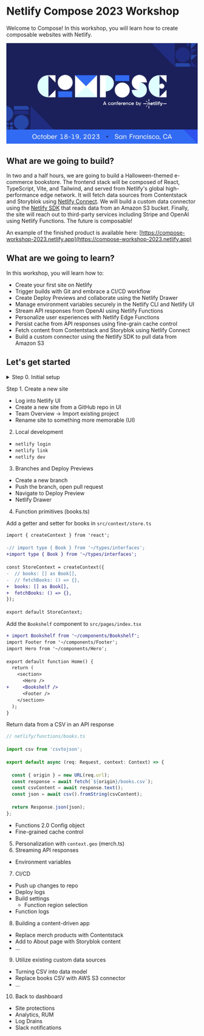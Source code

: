 # Netlify Compose 2023 Workshop

Welcome to Compose! In this workshop, you will learn how to create composable websites with Netlify.

![](./public/images/og.jpg)

## What are we going to build?

In two and a half hours, we are going to build a Halloween-themed e-commerce bookstore. The frontend stack will be composed of React, TypeScript, Vite, and Tailwind, and served from Netlify's global high-performance edge network. It will fetch data sources from Contentstack and Storyblok  using [Netlify Connect](https://www.netlify.com/products/connect/). We will build a custom data connector using the [Netlify SDK](https://sdk.netlify.com/connectors/overview/) that reads data from an Amazon S3 bucket. Finally, the site will reach out to third-party services including Stripe and OpenAI using Netlify Functions. The future is composable! 

An example of the finished product is available here: [https://compose-workshop-2023.netlify.app](https://compose-workshop-2023.netlify.app)

## What are we going to learn?

In this workshop, you will learn how to:

- Create your first site on Netlify
- Trigger builds with Git and embrace a CI/CD workflow
- Create Deploy Previews and collaborate using the Netlify Drawer
- Manage environment variables securely in the Netlify CLI and Netlify UI
- Stream API responses from OpenAI using Netlify Functions
- Personalize user experiences with Netlify Edge Functions
- Persist cache from API responses using fine-grain cache control
- Fetch content from Contentstack and Storyblok using Netlify Connect
- Build a custom connector using the Netlify SDK to pull data from Amazon S3


## Let's get started

<details><summary>Step 0. Initial setup</summary>

- Clone repo
- Checkout base branch
- Install dependencies
- Download the latest version of `netlify-cli`

</details>



Step 1. Create a new site

- Log into Netlify UI
- Create a new site from a GitHub repo in UI
- Team Overview → Import existing project
- Rename site to something more memorable (UI)

2. Local development

- `netlify login`
- `netlify link`
- `netlify dev`

3. Branches and Deploy Previews

- Create a new branch
- Push the branch, open pull request
- Navigate to Deploy Preview
- Netlify Drawer

4. Function primitives (books.ts)

Add a getter and setter for books in `src/context/store.ts`

```diff
import { createContext } from 'react';

-// import type { Book } from '~/types/interfaces';
+import type { Book } from '~/types/interfaces';

const StoreContext = createContext({
-  // books: [] as Book[],
-  // fetchBooks: () => {},
+  books: [] as Book[],
+  fetchBooks: () => {},
});

export default StoreContext;

```

Add the `Bookshelf` component to `src/pages/index.tsx`

```diff
+ import Bookshelf from '~/components/Bookshelf';
import Footer from '~/components/Footer';
import Hero from '~/components/Hero';

export default function Home() {
  return (
    <section>
      <Hero />
+     <Bookshelf />
      <Footer />
    </section>
  );
}

```

Return data from a CSV in an API response

```typescript
// netlify/functions/books.ts

import csv from 'csvtojson';

export default async (req: Request, context: Context) => {

  const { origin } = new URL(req.url);
  const response = await fetch(`${origin}/books.csv`);
  const csvContent = await response.text();
  const json = await csv().fromString(csvContent);
  
  return Response.json(json);
};
```


- Functions 2.0 Config object
- Fine-grained cache control

5. Personalization with `context.geo` (merch.ts)
6. Streaming API responses

- Environment variables

7. CI/CD

- Push up changes to repo
- Deploy logs
- Build settings
  - Function region selection
- Function logs

8. Building a content-driven app

- Replace merch products with Contentstack
- Add to About page with Storyblok content
- ...

9. Utilize existing custom data sources

- Turning CSV into data model
- Replace books CSV with AWS S3 connector
- ...

10. Back to dashboard

- Site protections
- Analytics, RUM
- Log Drains
- Slack notifications
